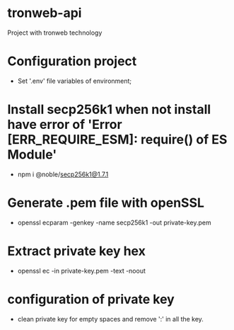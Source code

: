 # tronweb-api
Project with tronweb technology

# Configuration project
- Set '.env' file variables of environment;

# Install secp256k1 when not install have error of 'Error [ERR_REQUIRE_ESM]: require() of ES Module'
- npm i @noble/secp256k1@1.7.1

# Generate .pem file with openSSL
- openssl ecparam -genkey -name secp256k1 -out private-key.pem

# Extract private key hex
- openssl ec -in private-key.pem -text -noout

# configuration of private key
- clean private key for empty spaces and remove ':' in all the key.
